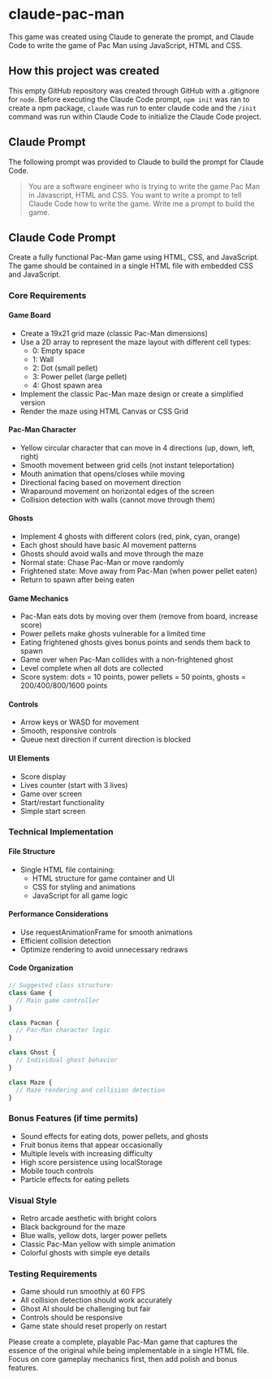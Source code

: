 # claude-pac-man

This game was created using Claude to generate the prompt, and Claude Code to write 
the game of Pac Man using JavaScript, HTML and CSS.

## How this project was created

This empty GitHub repository was created through GitHub with a .gitignore for `node`.
Before executing the Claude Code prompt, `npm init` was ran to create a npm package,
`claude` was run to enter claude code and the `/init` command was run within
Claude Code to initialize the Claude Code project.

## Claude Prompt
The following prompt was provided to Claude to build the prompt for Claude Code.

> You are a software engineer who is trying to write the game Pac Man in Javascript, HTML and CSS. You want to write a prompt to tell Claude Code how to write the game. Write me a prompt to build the game.

## Claude Code Prompt
Create a fully functional Pac-Man game using HTML, CSS, and JavaScript. The game should be contained in a single HTML file with embedded CSS and JavaScript.

### Core Requirements

#### Game Board
- Create a 19x21 grid maze (classic Pac-Man dimensions)
- Use a 2D array to represent the maze layout with different cell types:
  - 0: Empty space
  - 1: Wall
  - 2: Dot (small pellet)
  - 3: Power pellet (large pellet)
  - 4: Ghost spawn area
- Implement the classic Pac-Man maze design or create a simplified version
- Render the maze using HTML Canvas or CSS Grid

#### Pac-Man Character
- Yellow circular character that can move in 4 directions (up, down, left, right)
- Smooth movement between grid cells (not instant teleportation)
- Mouth animation that opens/closes while moving
- Directional facing based on movement direction
- Wraparound movement on horizontal edges of the screen
- Collision detection with walls (cannot move through them)

#### Ghosts
- Implement 4 ghosts with different colors (red, pink, cyan, orange)
- Each ghost should have basic AI movement patterns
- Ghosts should avoid walls and move through the maze
- Normal state: Chase Pac-Man or move randomly
- Frightened state: Move away from Pac-Man (when power pellet eaten)
- Return to spawn after being eaten

#### Game Mechanics
- Pac-Man eats dots by moving over them (remove from board, increase score)
- Power pellets make ghosts vulnerable for a limited time
- Eating frightened ghosts gives bonus points and sends them back to spawn
- Game over when Pac-Man collides with a non-frightened ghost
- Level complete when all dots are collected
- Score system: dots = 10 points, power pellets = 50 points, ghosts = 200/400/800/1600 points

#### Controls
- Arrow keys or WASD for movement
- Smooth, responsive controls
- Queue next direction if current direction is blocked

#### UI Elements
- Score display
- Lives counter (start with 3 lives)
- Game over screen
- Start/restart functionality
- Simple start screen

### Technical Implementation

#### File Structure
- Single HTML file containing:
  - HTML structure for game container and UI
  - CSS for styling and animations
  - JavaScript for all game logic

#### Performance Considerations
- Use requestAnimationFrame for smooth animations
- Efficient collision detection
- Optimize rendering to avoid unnecessary redraws

#### Code Organization
```javascript
// Suggested class structure:
class Game {
  // Main game controller
}

class Pacman {
  // Pac-Man character logic
}

class Ghost {
  // Individual ghost behavior
}

class Maze {
  // Maze rendering and collision detection
}
```

### Bonus Features (if time permits)
- Sound effects for eating dots, power pellets, and ghosts
- Fruit bonus items that appear occasionally
- Multiple levels with increasing difficulty
- High score persistence using localStorage
- Mobile touch controls
- Particle effects for eating pellets

### Visual Style
- Retro arcade aesthetic with bright colors
- Black background for the maze
- Blue walls, yellow dots, larger power pellets
- Classic Pac-Man yellow with simple animation
- Colorful ghosts with simple eye details

### Testing Requirements
- Game should run smoothly at 60 FPS
- All collision detection should work accurately
- Ghost AI should be challenging but fair
- Controls should be responsive
- Game state should reset properly on restart

Please create a complete, playable Pac-Man game that captures the essence of the original while being implementable in a single HTML file. Focus on core gameplay mechanics first, then add polish and bonus features.